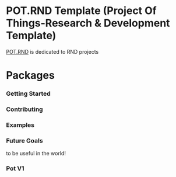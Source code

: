 # POT.RND Template (Project Of Things-Research & Development Template)

[POT.RND](https://zildot.com/frameworks/pot/rnd) is dedicated to RND projects


# Packages

### Getting Started

### Contributing

### Examples

### Future Goals

to be useful in the world!

### Pot V1

